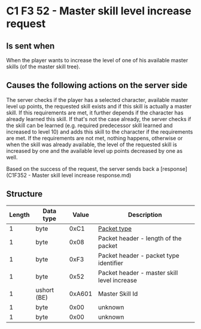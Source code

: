 ﻿# C1 F3 52 - Master skill level increase request #

## Is sent when ##
When the player wants to increase the level of one of his available master skills (of the master skill tree).


## Causes the following actions on the server side ##
The server checks if the player has a selected character, available master level up points,
the requested skill exists and if this skill is actually a master skill.
If this requirements are met, it further depends if the character has already learned this skill.
If that's not the case already, the server checks if the skill can be learned (e.g. required predecessor
skill learned and increased to level 10) and adds this skill to the character if the requirements are met.
If the requirements are not met, nothing happens, otherwise or when the skill was already available, the
level of the requested skill is increased by one and the available level up points decreased by one as well.

Based on the success of the request, the server sends back a [response](C1F352 - Master skill level increase response.md)

## Structure ##

|  Length  | Data type | Value | Description |
|----------|---------|-------------|---------|
| 1 | byte | 0xC1   | [Packet type](PacketTypes.md) |
| 1 | byte | 0x08   | Packet header - length of the packet |
| 1 | byte | 0xF3   | Packet header - packet type identifier |
| 1 | byte | 0x52   | Packet header - master skill level increase |
| 1 | ushort (BE) | 0xA601 | Master Skill Id |
| 1 | byte | 0x00   | unknown |
| 1 | byte | 0x00   | unknown |
